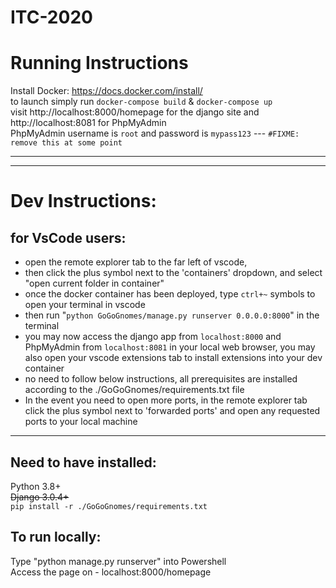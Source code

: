 # ITC-2020

# Running Instructions

Install Docker: https://docs.docker.com/install/  
to launch simply run `docker-compose build` & `docker-compose up`  
visit http://localhost:8000/homepage for the django site and http://localhost:8081 for PhpMyAdmin  
PhpMyAdmin username is `root` and password is `mypass123` --- `#FIXME: remove this at some point`  


--- 
---

# Dev Instructions:
## for VsCode users:
- open the remote explorer tab to the far left of vscode, 
- then click the plus symbol next to the 'containers' dropdown, and select "open current folder in container"
- once the docker container has been deployed, type `ctrl+~` symbols to open your terminal in vscode
- then run "`python GoGoGnomes/manage.py runserver 0.0.0.0:8000`" in the terminal 
- you may now access the django app from `localhost:8000` and PhpMyAdmin from `localhost:8081` in your local web browser, you may also open your vscode extensions tab to install extensions into your dev container
- no need to follow below instructions, all prerequisites are installed according to the ./GoGoGnomes/requirements.txt file
- In the event you need to open more ports, in the remote explorer tab click the plus symbol next to 'forwarded ports' and open any requested ports to your local machine
--- 

## Need to have installed: 
   Python 3.8+  
   ~~Django 3.0.4+~~  
   `pip install -r ./GoGoGnomes/requirements.txt`


## To run locally:
   Type "python manage.py runserver" into Powershell<br>
   Access the page on - localhost:8000/homepage


